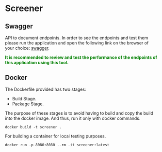 # Screener

## Swagger

API to document endpoints. In order to see the endpoints and test them please run the application and open the following
link on the browser of your choice: [swagger](http://localhost:8080/swagger-ui/#/).

<span style="color:green">**It is recommended to review and test the performance of the endpoints of this application
using this tool.**</span>

## Docker

The Dockerfile provided has two stages:

- Build Stage.
- Package Stage.

The purpose of these stages is to avoid having to build and copy the build into the docker image. And thus, run it only
with docker commands.

```console
docker build -t screener .
```

For building a container for local testing purposes.

```console
docker run -p 8080:8080 --rm -it screener:latest
```
